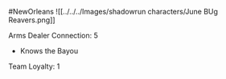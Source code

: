 #NewOrleans
![[../../../Images/shadowrun characters/June BUg Reavers.png]]

Arms Dealer
Connection: 5
- Knows the Bayou

Team Loyalty: 1